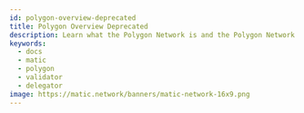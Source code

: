 ```yaml
---
id: polygon-overview-deprecated
title: Polygon Overview Deprecated
description: Learn what the Polygon Network is and the Polygon Network core components and roles.
keywords:
  - docs
  - matic
  - polygon
  - validator
  - delegator
image: https://matic.network/banners/matic-network-16x9.png 
---
```


